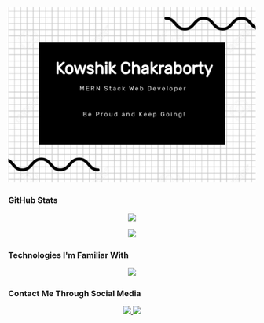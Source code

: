 [![Portfolio Banner](https://raw.githubusercontent.com/KowshikChakraborty-AIUB/kowshikchakraborty-aiub/main/portfolio_banner.jpg)](https://raw.githubusercontent.com/KowshikChakraborty-AIUB/kowshikchakraborty-aiub/main/portfolio_banner.jpg)

### GitHub Stats

<p align="center">
  <a href="https://github-readme-streak-stats.herokuapp.com?user=KowshikChakraborty-AIUB&theme=merko&mode=weekly">
    <img src="https://github-readme-streak-stats.herokuapp.com?user=KowshikChakraborty-AIUB&theme=merko&mode=weekly" />
  </a>
</p>

<p align="center">
  <a href="https://api.githubtrends.io/user/svg/KowshikChakraborty-AIUB/langs?time_range=six_months&use_percent=True&theme=dark">
    <img src="https://api.githubtrends.io/user/svg/KowshikChakraborty-AIUB/langs?time_range=six_months&use_percent=True&theme=dark" />
  </a>
</p>

### Technologies I'm Familiar With

<p align="center">
  <a href="https://skillicons.dev">
    <img src="https://skillicons.dev/icons?i=mongodb,express,react,nodejs" />
  </a>
</p>

### Contact Me Through Social Media

<p align="center">
  <a href="http://i.imgur.com/P3YfQoD.png">
    <img src="http://i.imgur.com/P3YfQoD.png" />
  </a>
  <a href="http://i.imgur.com/0o48UoR.png">
    <img src="http://i.imgur.com/0o48UoR.png" />
  </a>
</p>
